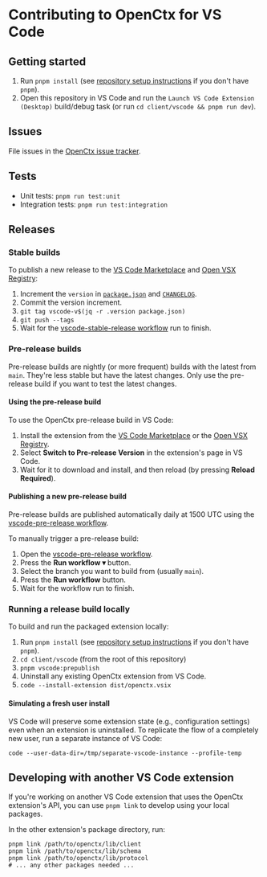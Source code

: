 # Contributing to OpenCtx for VS Code

## Getting started

1. Run `pnpm install` (see [repository setup instructions](../../doc/dev/index.md) if you don't have `pnpm`).
1. Open this repository in VS Code and run the `Launch VS Code Extension (Desktop)` build/debug task (or run `cd client/vscode && pnpm run dev`).

## Issues

File issues in the [OpenCtx issue tracker](https://github.com/sourcegraph/openctx/issues).

## Tests

- Unit tests: `pnpm run test:unit`
- Integration tests: `pnpm run test:integration`

## Releases

### Stable builds

To publish a new release to the [VS Code Marketplace](https://marketplace.visualstudio.com/items?itemName=sourcegraph.openctx) and [Open VSX Registry](https://open-vsx.org/extension/sourcegraph/openctx):

1. Increment the `version` in [`package.json`](package.json) and [`CHANGELOG`](CHANGELOG.md).
1. Commit the version increment.
1. `git tag vscode-v$(jq -r .version package.json)`
1. `git push --tags`
1. Wait for the [vscode-stable-release workflow](https://github.com/sourcegraph/openctx/actions/workflows/vscode-stable-release.yml) run to finish.

### Pre-release builds

Pre-release builds are nightly (or more frequent) builds with the latest from `main`. They're less stable but have the latest changes. Only use the pre-release build if you want to test the latest changes.

#### Using the pre-release build

To use the OpenCtx pre-release build in VS Code:

1. Install the extension from the [VS Code Marketplace](https://marketplace.visualstudio.com/items?itemName=sourcegraph.openctx) or the [Open VSX Registry](https://open-vsx.org/extension/sourcegraph/openctx).
1. Select **Switch to Pre-release Version** in the extension's page in VS Code.
1. Wait for it to download and install, and then reload (by pressing **Reload Required**).

#### Publishing a new pre-release build

Pre-release builds are published automatically daily at 1500 UTC using the [vscode-pre-release workflow](https://github.com/sourcegraph/openctx/actions/workflows/vscode-pre-release.yml).

To manually trigger a pre-release build:

1. Open the [vscode-pre-release workflow](https://github.com/sourcegraph/openctx/actions/workflows/vscode-pre-release.yml).
1. Press the **Run workflow ▾** button.
1. Select the branch you want to build from (usually `main`).
1. Press the **Run workflow** button.
1. Wait for the workflow run to finish.

### Running a release build locally

To build and run the packaged extension locally:

1. Run `pnpm install` (see [repository setup instructions](../../doc/dev/index.md) if you don't have `pnpm`).
1. `cd client/vscode` (from the root of this repository)
1. `pnpm vscode:prepublish`
1. Uninstall any existing OpenCtx extension from VS Code.
1. `code --install-extension dist/openctx.vsix`

#### Simulating a fresh user install

VS Code will preserve some extension state (e.g., configuration settings) even when an extension is uninstalled. To replicate the flow of a completely new user, run a separate instance of VS Code:

```shell
code --user-data-dir=/tmp/separate-vscode-instance --profile-temp
```

## Developing with another VS Code extension

If you're working on another VS Code extension that uses the OpenCtx extension's API, you can use `pnpm link` to develop using your local packages.

In the other extension's package directory, run:

```shell
pnpm link /path/to/openctx/lib/client
pnpm link /path/to/openctx/lib/schema
pnpm link /path/to/openctx/lib/protocol
# ... any other packages needed ...
```
